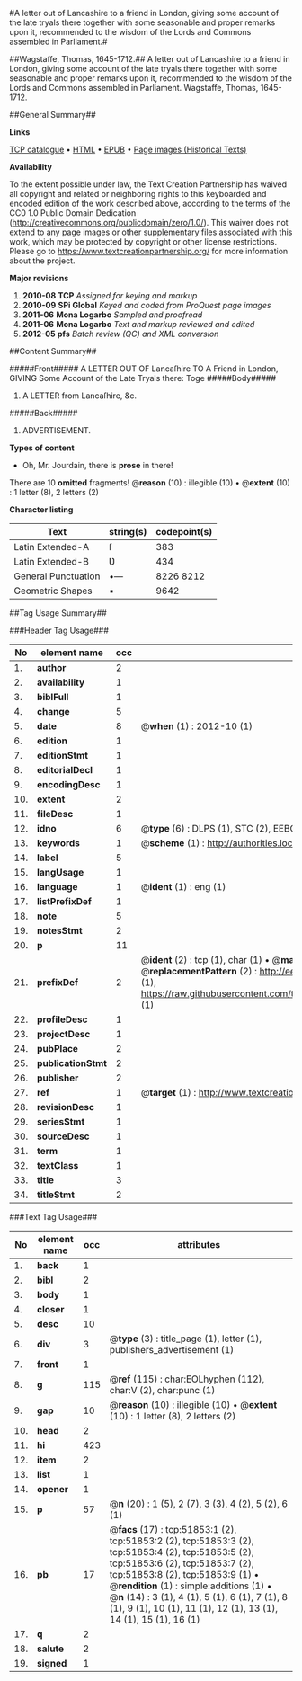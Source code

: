 #A letter out of Lancashire to a friend in London, giving some account of the late tryals there together with some seasonable and proper remarks upon it, recommended to the wisdom of the Lords and Commons assembled in Parliament.#

##Wagstaffe, Thomas, 1645-1712.##
A letter out of Lancashire to a friend in London, giving some account of the late tryals there together with some seasonable and proper remarks upon it, recommended to the wisdom of the Lords and Commons assembled in Parliament.
Wagstaffe, Thomas, 1645-1712.

##General Summary##

**Links**

[TCP catalogue](http://www.ota.ox.ac.uk/tcp/)  • 
[HTML](http://tei.it.ox.ac.uk/tcp/Texts-HTML/free/A65/A65969.html)  • 
[EPUB](http://tei.it.ox.ac.uk/tcp/Texts-EPUB/free/A65/A65969.epub) • 
[Page images (Historical Texts)](https://historicaltexts.jisc.ac.uk/eebo-11981438e)

**Availability**

To the extent possible under law, the Text Creation Partnership has waived all copyright and related or neighboring rights to this keyboarded and encoded edition of the work described above, according to the terms of the CC0 1.0 Public Domain Dedication (http://creativecommons.org/publicdomain/zero/1.0/). This waiver does not extend to any page images or other supplementary files associated with this work, which may be protected by copyright or other license restrictions. Please go to https://www.textcreationpartnership.org/ for more information about the project.

**Major revisions**

1. __2010-08__ __TCP__ *Assigned for keying and markup*
1. __2010-09__ __SPi Global__ *Keyed and coded from ProQuest page images*
1. __2011-06__ __Mona Logarbo__ *Sampled and proofread*
1. __2011-06__ __Mona Logarbo__ *Text and markup reviewed and edited*
1. __2012-05__ __pfs__ *Batch review (QC) and XML conversion*

##Content Summary##

#####Front#####
A LETTER OUT OF Lancaſhire TO A Friend in London, GIVING Some Account of the Late Tryals there: Toge
#####Body#####

1. A LETTER from Lancaſhire, &c.

#####Back#####

1. ADVERTISEMENT.

**Types of content**

  * Oh, Mr. Jourdain, there is **prose** in there!

There are 10 **omitted** fragments! 
 @__reason__ (10) : illegible (10)  •  @__extent__ (10) : 1 letter (8), 2 letters (2)

**Character listing**


|Text|string(s)|codepoint(s)|
|---|---|---|
|Latin Extended-A|ſ|383|
|Latin Extended-B|Ʋ|434|
|General Punctuation|•—|8226 8212|
|Geometric Shapes|▪|9642|

##Tag Usage Summary##

###Header Tag Usage###

|No|element name|occ|attributes|
|---|---|---|---|
|1.|__author__|2||
|2.|__availability__|1||
|3.|__biblFull__|1||
|4.|__change__|5||
|5.|__date__|8| @__when__ (1) : 2012-10 (1)|
|6.|__edition__|1||
|7.|__editionStmt__|1||
|8.|__editorialDecl__|1||
|9.|__encodingDesc__|1||
|10.|__extent__|2||
|11.|__fileDesc__|1||
|12.|__idno__|6| @__type__ (6) : DLPS (1), STC (2), EEBO-CITATION (1), OCLC (1), VID (1)|
|13.|__keywords__|1| @__scheme__ (1) : http://authorities.loc.gov/ (1)|
|14.|__label__|5||
|15.|__langUsage__|1||
|16.|__language__|1| @__ident__ (1) : eng (1)|
|17.|__listPrefixDef__|1||
|18.|__note__|5||
|19.|__notesStmt__|2||
|20.|__p__|11||
|21.|__prefixDef__|2| @__ident__ (2) : tcp (1), char (1)  •  @__matchPattern__ (2) : ([0-9\-]+):([0-9IVX]+) (1), (.+) (1)  •  @__replacementPattern__ (2) : http://eebo.chadwyck.com/downloadtiff?vid=$1&page=$2 (1), https://raw.githubusercontent.com/textcreationpartnership/Texts/master/tcpchars.xml#$1 (1)|
|22.|__profileDesc__|1||
|23.|__projectDesc__|1||
|24.|__pubPlace__|2||
|25.|__publicationStmt__|2||
|26.|__publisher__|2||
|27.|__ref__|1| @__target__ (1) : http://www.textcreationpartnership.org/docs/. (1)|
|28.|__revisionDesc__|1||
|29.|__seriesStmt__|1||
|30.|__sourceDesc__|1||
|31.|__term__|1||
|32.|__textClass__|1||
|33.|__title__|3||
|34.|__titleStmt__|2||


###Text Tag Usage###

|No|element name|occ|attributes|
|---|---|---|---|
|1.|__back__|1||
|2.|__bibl__|2||
|3.|__body__|1||
|4.|__closer__|1||
|5.|__desc__|10||
|6.|__div__|3| @__type__ (3) : title_page (1), letter (1), publishers_advertisement (1)|
|7.|__front__|1||
|8.|__g__|115| @__ref__ (115) : char:EOLhyphen (112), char:V (2), char:punc (1)|
|9.|__gap__|10| @__reason__ (10) : illegible (10)  •  @__extent__ (10) : 1 letter (8), 2 letters (2)|
|10.|__head__|2||
|11.|__hi__|423||
|12.|__item__|2||
|13.|__list__|1||
|14.|__opener__|1||
|15.|__p__|57| @__n__ (20) : 1 (5), 2 (7), 3 (3), 4 (2), 5 (2), 6 (1)|
|16.|__pb__|17| @__facs__ (17) : tcp:51853:1 (2), tcp:51853:2 (2), tcp:51853:3 (2), tcp:51853:4 (2), tcp:51853:5 (2), tcp:51853:6 (2), tcp:51853:7 (2), tcp:51853:8 (2), tcp:51853:9 (1)  •  @__rendition__ (1) : simple:additions (1)  •  @__n__ (14) : 3 (1), 4 (1), 5 (1), 6 (1), 7 (1), 8 (1), 9 (1), 10 (1), 11 (1), 12 (1), 13 (1), 14 (1), 15 (1), 16 (1)|
|17.|__q__|2||
|18.|__salute__|2||
|19.|__signed__|1||
